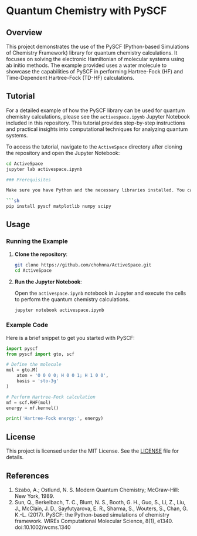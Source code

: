 # Quantum Chemistry with PySCF

## Overview

This project demonstrates the use of the PySCF (Python-based Simulations of Chemistry Framework) library for quantum chemistry calculations. It focuses on solving the electronic Hamiltonian of molecular systems using ab initio methods. The example provided uses a water molecule to showcase the capabilities of PySCF in performing Hartree-Fock (HF) and Time-Dependent Hartree-Fock (TD-HF) calculations.

## Tutorial

For a detailed example of how the PySCF library can be used for quantum chemistry calculations, please see the `activespace.ipynb` Jupyter Notebook included in this repository. This tutorial provides step-by-step instructions and practical insights into computational techniques for analyzing quantum systems.

To access the tutorial, navigate to the `ActiveSpace` directory after cloning the repository and open the Jupyter Notebook:

```bash
cd ActiveSpace
jupyter lab activespace.ipynb

### Prerequisites

Make sure you have Python and the necessary libraries installed. You can install the required packages using pip:

```sh
pip install pyscf matplotlib numpy scipy
```
## Usage
### Running the Example

1. **Clone the repository**:

    ```sh
    git clone https://github.com/chohnna/ActiveSpace.git
    cd ActiveSpace
    ```

2. **Run the Jupyter Notebook**:

    Open the `activespace.ipynb` notebook in Jupyter and execute the cells to perform the quantum chemistry calculations.

    ```sh
    jupyter notebook activespace.ipynb
    ```

### Example Code

Here is a brief snippet to get you started with PySCF:

```python
import pyscf
from pyscf import gto, scf

# Define the molecule
mol = gto.M(
    atom = 'O 0 0 0; H 0 0 1; H 1 0 0',
    basis = 'sto-3g'
)

# Perform Hartree-Fock calculation
mf = scf.RHF(mol)
energy = mf.kernel()

print('Hartree-Fock energy:', energy)
```

## License

This project is licensed under the MIT License. See the [LICENSE](LICENSE) file for details.

## References

1. Szabo, A.; Ostlund, N. S. Modern Quantum Chemistry; McGraw-Hill: New York, 1989.
2. Sun, Q., Berkelbach, T. C., Blunt, N. S., Booth, G. H., Guo, S., Li, Z., Liu, J., McClain, J. D., Sayfutyarova, E. R., Sharma, S., Wouters, S., Chan, G. K.-L. (2017). PySCF: the Python-based simulations of chemistry framework. WIREs Computational Molecular Science, 8(1), e1340. doi:10.1002/wcms.1340
